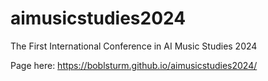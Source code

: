 # aimusicstudies2024
The First International Conference in AI Music Studies 2024

Page here: https://boblsturm.github.io/aimusicstudies2024/
